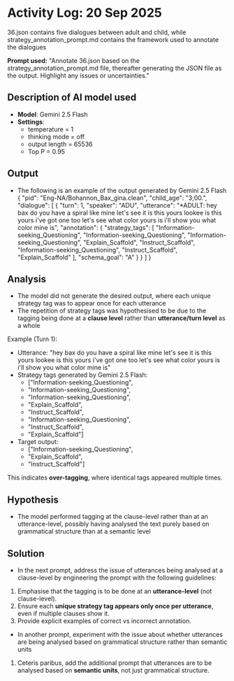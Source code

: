 # Activity Log: 20 Sep 2025

36.json contains five dialogues between adult and child, while strategy_annotation_prompt.md contains the framework used to annotate the dialogues

**Prompt used:**
"Annotate 36.json based on the strategy_annotation_prompt.md file, thereafter generating the JSON file as the output. Highlight any issues or uncertainties."

## Description of AI model used
- **Model**: Gemini 2.5 Flash
- **Settings**:
  - temperature = 1
  - thinking mode = off
  - output length = 65536
  - Top P = 0.95

## Output
- The following is an example of the output generated by Gemini 2.5 Flash
{
  "pid": "Eng-NA/Bohannon_Bax_gina.clean",
  "child_age": "3;00.",
  "dialogue": [
    {
      "turn": 1,
      "speaker": "ADU",
      "utterance": "*ADULT: hey bax do you have a spiral like mine let's see it is this yours lookee is this yours i've got one too let's see what color yours is i'll show you what color mine is",
      "annotation": {
        "strategy_tags": [
          "Information-seeking_Questioning",
          "Information-seeking_Questioning",
          "Information-seeking_Questioning",
          "Explain_Scaffold",
          "Instruct_Scaffold",
          "Information-seeking_Questioning",
          "Instruct_Scaffold",
          "Explain_Scaffold"
        ],
        "schema_goal": "A"
      }
    }
  ]
}


## Analysis
- The model did not generate the desired output, where each unique strategy tag was to appear once for each utterance
- The repetition of strategy tags was hypothesised to be due to the tagging being done at a **clause level** rather than **utterance/turn level** as a whole

Example (Turn 1):
- Utterance: "hey bax do you have a spiral like mine let's see it is this yours lookee is this yours i've got one too let's see what color yours is i'll show you what color mine is"
- Strategy tags generated by Gemini 2.5 Flash:
  - ["Information-seeking_Questioning",
  - "Information-seeking_Questioning",
  - "Information-seeking_Questioning",
  - "Explain_Scaffold",
  - "Instruct_Scaffold",
  - "Information-seeking_Questioning",
  - "Instruct_Scaffold",
  - "Explain_Scaffold"]
- Target output:
  - ["Information-seeking_Questioning",
  - "Explain_Scaffold",
  - "Instruct_Scaffold"]

This indicates **over-tagging**, where identical tags appeared multiple times.

## Hypothesis
- The model performed tagging at the clause-level rather than at an utterance-level, possibly having analysed the text purely based on grammatical structure than at a semantic level

## Solution
- In the next prompt, address the issue of utterances being analysed at a clause-level by engineering the prompt with the following guidelines:
1. Emphasise that the tagging is to be done at an **utterance-level** (not clause-level).
2. Ensure each **unique strategy tag appears only once per utterance**, even if multiple clauses show it.
3. Provide explicit examples of correct vs incorrect annotation.
- In another prompt, experiment with the issue about whether utterances are being analysed based on grammatical structure rather than semantic units
1. Ceteris paribus, add the additional prompt that utterances are to be analysed based on **semantic units**, not just grammatical structure.
